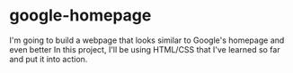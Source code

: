 # google-homepage
I'm going to build a webpage that looks similar to Google's homepage and even better
In this project, I'll be using HTML/CSS that I've learned so far and put it into action.

